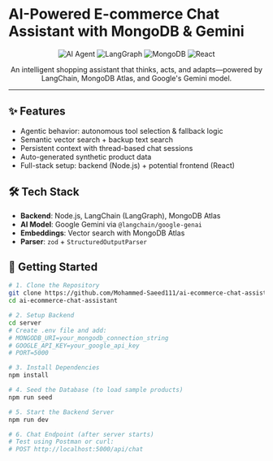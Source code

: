 # AI-Powered E-commerce Chat Assistant with MongoDB & Gemini

<div align="center">

![AI Agent](https://img.shields.io/badge/AI-Agent-blue?style=for-the-badge&logo=openai)
![LangGraph](https://img.shields.io/badge/LangGraph-JS-green?style=for-the-badge)
![MongoDB](https://img.shields.io/badge/MongoDB-Atlas-green?style=for-the-badge&logo=mongodb)
![React](https://img.shields.io/badge/React-Frontend-blue?style=for-the-badge&logo=react)

An intelligent shopping assistant that thinks, acts, and adapts—powered by LangChain, MongoDB Atlas, and Google's Gemini model.


</div>


---

## ✨ Features
- Agentic behavior: autonomous tool selection & fallback logic  
- Semantic vector search + backup text search  
- Persistent context with thread-based chat sessions  
- Auto-generated synthetic product data  
- Full-stack setup: backend (Node.js) + potential frontend (React)

## 🛠 Tech Stack
- **Backend**: Node.js, LangChain (LangGraph), MongoDB Atlas  
- **AI Model**: Google Gemini via `@langchain/google-genai`  
- **Embeddings**: Vector search with MongoDB Atlas  
- **Parser**: `zod` + `StructuredOutputParser`

## 🚀 Getting Started

```bash
# 1. Clone the Repository
git clone https://github.com/Mohammed-Saeed111/ai-ecommerce-chat-assistant.git
cd ai-ecommerce-chat-assistant

# 2. Setup Backend
cd server
# Create .env file and add:
# MONGODB_URI=your_mongodb_connection_string
# GOOGLE_API_KEY=your_google_api_key
# PORT=5000

# 3. Install Dependencies
npm install

# 4. Seed the Database (to load sample products)
npm run seed

# 5. Start the Backend Server
npm run dev

# 6. Chat Endpoint (after server starts)
# Test using Postman or curl:
# POST http://localhost:5000/api/chat
